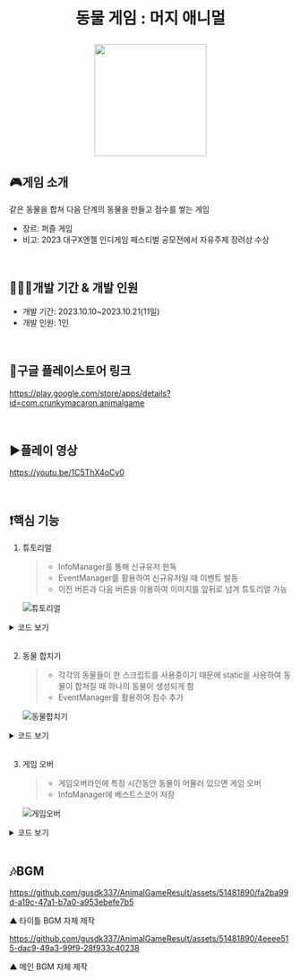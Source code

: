# <p align="center">동물 게임 : 머지 애니멀</p>

<p align="center">
<img src="https://github.com/gusdk337/AnimalGameResult/assets/51481890/e3d18a6d-008b-4106-90f3-b923aa9a54fc" width="200">
</p>

## 🎮게임 소개
같은 동물을 합쳐 다음 단계의 동물을 만들고 점수를 쌓는 게임 &nbsp;

- 장르: 퍼즐 게임
- 비고: 2023 대구X엔젤 인디게임 페스티벌 공모전에서 자유주제 장려상 수상

&nbsp;

## 👩🏻‍💻개발 기간 & 개발 인원
- 개발 기간: 2023.10.10~2023.10.21(11일)
- 개발 인원: 1인
  
&nbsp;

## 🔗구글 플레이스토어 링크
https://play.google.com/store/apps/details?id=com.crunkymacaron.animalgame

&nbsp;

## ▶️플레이 영상

https://youtu.be/1C5ThX4oCv0

&nbsp;

## ❗핵심 기능
1. 튜토리얼
   > - InfoManager를 통해 신규유저 판독
   > - EventManager를 활용하여 신규유저일 때 이벤트 발동
   > - 이전 버튼과 다음 버튼을 이용하여 이미지를 앞뒤로 넘겨 튜토리얼 가능

     ![튜토리얼](https://github.com/gusdk337/AnimalGameResult/assets/51481890/e40e0b74-46b1-4520-8f57-68795936d298)


<details>
 <summary>코드 보기</summary>
 
```ts
using System.Collections;
using System.Collections.Generic;
using UnityEngine;
using Newtonsoft.Json;
using System.IO;

public class InfoManager
{
    public static readonly InfoManager instance = new InfoManager();

    public string bestScorePath = string.Format("{0}/bestScore.json", Application.persistentDataPath);

    public BestScoreInfo BestScoreInfo { get; set; }

    private InfoManager()
    {

    }

    public void LoadBestScoreInfo()
    {
        var json = File.ReadAllText(bestScorePath);
        //역직렬화 
        this.BestScoreInfo = JsonConvert.DeserializeObject<BestScoreInfo>(json);
    }

    public void SaveBestScoreInfo()
    {
        var json = JsonConvert.SerializeObject(this.BestScoreInfo);
        File.WriteAllText(bestScorePath, json);
    }

    public bool IsNewbie(string path)
    {
        bool existFile = File.Exists(path);
        return !existFile;
    }
}

```
▲ InfoManager 스크립트 

```ts
        string bestScorePath = InfoManager.instance.bestScorePath;
        Debug.LogFormat("<color=cyan>{0}</color>", bestScorePath);
        if (!InfoManager.instance.IsNewbie(bestScorePath))
        {
            //기존 유저
            //베스트 점수 불러오기
            InfoManager.instance.LoadBestScoreInfo();
        }
        else
        {
            //신규 유저
            InfoManager.instance.BestScoreInfo = new BestScoreInfo(0);
            InfoManager.instance.SaveBestScoreInfo();
        }

```
▲ App 스크립트 중 일부

```ts
        EventManager.instance.ShowToturial = () =>
        {
            this.director.uiTutorial.gameObject.SetActive(true);
        };

        if (InfoManager.instance.BestScoreInfo.bestScore == 0)  //베스트 스코어가 0이면 신규유저
        {
            //신규유저일 때 튜토리얼 보여주기;
            EventManager.instance.ShowToturial();
        }

```
▲ GameMain 스크립트 중 일부

```ts
using System.Collections;
using System.Collections.Generic;
using UnityEngine;
using UnityEngine.UI;

public class UITutorial : MonoBehaviour
{
    public Button btnNext;
    public Button btnPrev;
    public Button btnClose;

    public Image[] imgs;

    public void Init()
    {
        this.gameObject.SetActive(true);
    }

    void Start()
    {
        this.btnNext.onClick.AddListener(() =>  //다음 버튼 누르면
        {
            //0번 이미지가 활성화되어 있다면 0번을 비활성화 시키고 1번을 활성화시킨다.
            if (this.imgs[0].gameObject.activeSelf)
            {
                this.imgs[0].gameObject.SetActive(false);
                this.imgs[1].gameObject.SetActive(true);
            }
            else if (this.imgs[1].gameObject.activeSelf)
            {
                this.imgs[1].gameObject.SetActive(false);
                this.imgs[2].gameObject.SetActive(true);
            }
            else if (this.imgs[2].gameObject.activeSelf)
            {
                this.imgs[2].gameObject.SetActive(false);
                this.imgs[3].gameObject.SetActive(true);
            }
            else if (this.imgs[3].gameObject.activeSelf)
            {
                this.imgs[3].gameObject.SetActive(false);
                this.imgs[4].gameObject.SetActive(true);
                this.btnClose.gameObject.SetActive(true);
            }
            else if (this.imgs[4].gameObject.activeSelf)
            {
                //마지막 페이지에선 아무 효과 없음
            }
        });
        this.btnPrev.onClick.AddListener(() =>  //이전 버튼을 누르면
        {
            if (this.imgs[0].gameObject.activeSelf)
            {
                //첫 페이지에선 아무 효과 없음
            }
            else if (this.imgs[1].gameObject.activeSelf)
            {
                //1번 이미지가 활성화되어 있다면 1번을 비활성화 시키고 0번을 활성화시킨다.
                this.imgs[1].gameObject.SetActive(false);
                this.imgs[0].gameObject.SetActive(true);
            }
            else if (this.imgs[2].gameObject.activeSelf)
            {
                this.imgs[2].gameObject.SetActive(false);
                this.imgs[1].gameObject.SetActive(true);
            }
            else if (this.imgs[3].gameObject.activeSelf)
            {
                this.imgs[3].gameObject.SetActive(false);
                this.imgs[2].gameObject.SetActive(true);
            }
            else if (this.imgs[4].gameObject.activeSelf)
            {
                this.imgs[4].gameObject.SetActive(false);
                this.imgs[3].gameObject.SetActive(true);
            }
        });

        this.btnClose.onClick.AddListener(() =>
        {
            //닫기 버튼 누르면 비활성화
            this.gameObject.SetActive(false);
        });

    }
}

```
▲ UITutorial 스크립트
</details>
&nbsp;

2. 동물 합치기
   > - 각각의 동물들이 한 스크립트를 사용중이기 때문에 static을 사용하여 동물이 합쳐질 때 하나의 동물이 생성되게 함
   > - EventManager를 활용하여 점수 추가

    ![동물합치기](https://github.com/gusdk337/AnimalGameResult/assets/51481890/4b4d94fa-eddf-4ec9-adb6-d990132e2f74)

<details>
 <summary>코드 보기</summary>
 
```ts
    private static bool hasExecuted = false;    //한 번만 실행되도록

    private void OnCollisionEnter2D(Collision2D collision)
    {
        if (this.gameObject.tag == collision.gameObject.tag && !hasExecuted)    //닿았을 때 2마리가 아닌 1마리가 나오도록(각각의 동물들이 한 스크립트를 쓰기 때문)
        {
            int animalIndex = -1;

            switch (this.gameObject.tag)
            {
                case "Egg": //Egg끼리 닿으면 animalIndex를 1로 설정하고 플러스 점수를 1점으로 설정
                    animalIndex = 1;
                    this.plusScore = 1;
                    break;

                case "Chicken":
                    animalIndex = 2;
                    this.plusScore = 3;
                    break;

                case "Frog":
                    animalIndex = 3;
                    this.plusScore = 6;
                    break;

                case "Rabbit":
                    animalIndex = 4;
                    this.plusScore = 10;
                    break;

                case "Cat":
                    animalIndex = 5;
                    this.plusScore = 15;
                    break;

                case "Dog":
                    animalIndex = 6;
                    this.plusScore = 21;
                    break;

                case "Pig":
                    animalIndex = 7;
                    this.plusScore = 28;
                    break;

                case "Penguin":
                    animalIndex = 8;
                    this.plusScore = 36;
                    break;

                case "Bear":
                    animalIndex = 9;
                    this.plusScore = 45;
                    break;

                case "Reindeer":
                    animalIndex = 10;
                    this.plusScore = 55;
                    break;

                case "Unicorn":
                    animalIndex = 100;
                    break;
            }

            if (animalIndex != -1 && animalIndex != 100)    //유니콘 제외(유니콘이 가장 높은 동물이기 때문)
            {
                GameObject parent = GameObject.Find("Animals");
                GameObject newAnimal = Instantiate(animals[animalIndex], this.transform.position, Quaternion.identity);
                newAnimal.transform.parent = parent.transform;
                Rigidbody2D newAnimalRb = newAnimal.GetComponent<Rigidbody2D>();

                if (newAnimal.CompareTag("Dog") || newAnimal.CompareTag("Pig") || newAnimal.CompareTag("Penguin") || newAnimal.CompareTag("Bear") || newAnimal.CompareTag("Reindeer"))
                {
                    newAnimalRb.gravityScale = 1;   //윗 단계 동물들의 중력을 낮게 설정
                }
                else if(newAnimal.CompareTag("Egg") || newAnimal.CompareTag("Chicken") || newAnimal.CompareTag("Frog") || newAnimal.CompareTag("Rabbit") || newAnimal.CompareTag("Cat"))
                {
                    newAnimalRb.gravityScale = 10;  //아래 단계 동물들의 중력을 높게 설정
                }
                this.gameObject.SetActive(false);
                collision.gameObject.SetActive(false);
                SoundManager.PlaySFX("Pop");
                EventManager.instance.addScore(this.plusScore); //해당 점수 추가
                hasExecuted = true;
            }
            else if(animalIndex == 100)
            {
                Debug.Log("유니콘끼리 부딪힘");
            }
        }
        else
        {
            hasExecuted = false;
        }
    }

```
▲ AnimalController 스크립트 중 일부
</details>
&nbsp;

3. 게임 오버
   > - 게임오버라인에 특정 시간동안 동물이 머물러 있으면 게임 오버
   > - InfoManager에 베스트스코어 저장

    ![게임오버](https://github.com/gusdk337/AnimalGameResult/assets/51481890/408689a1-ca8d-4bae-9b55-f1434e3fe918)

<details>
 <summary>코드 보기</summary>

```ts
using System.Collections;
using System.Collections.Generic;
using UnityEngine;

public class GameOverLine : MonoBehaviour
{
    public bool isGameOver;
    private bool isInsideCollider = false;

    public bool isCounting;
    public float timer = 0.0f;

    private void OnTriggerEnter2D(Collider2D collision) //게임오버라인에 들어오면
    {
        if(collision.gameObject.layer == LayerMask.NameToLayer("Animal"))   
        {
            this.isInsideCollider = true;
            StartCoroutine(this.CheckColliderStay());   //시간 측정 시작
        }
    }

    private void OnTriggerExit2D(Collider2D collision)  //게임오버라인에서 나가면(동물이 잘 내려가면)
    {
        if (collision.gameObject.layer == LayerMask.NameToLayer("Animal"))
        {
            this.isCounting = false;
            this.isInsideCollider = false;
            StopCoroutine(this.CheckColliderStay());
        }

    }


    private IEnumerator CheckColliderStay()
    {
        float timer = 0.0f;

        while (this.isInsideCollider)
        {
            timer += Time.deltaTime;

            if (timer >= 1.2f)  //1.2초 뒤에 게임오버
            {
                this.isGameOver = true;
                break;
            }
            yield return null;
        }
    }
}

```
▲ GameOverLine 스크립트

```ts
        if (this.gameOverLine.isGameOver)
        {
            Destroy(this.objects);  //3d오브젝트들 정리

            this.director.uiGameOver.txtScore.text = this.director.uiScore.txtCurrentScore.text;
            this.director.uiGameOver.txtBestScore.text = this.director.uiScore.txtBestScore.text;

            InfoManager.instance.BestScoreInfo.bestScore = this.director.uiScore.bestScore;
            InfoManager.instance.SaveBestScoreInfo();   //베스트스코어 저장
            this.director.uiGameOver.gameObject.SetActive(true);

            this.newAnimal.SetActive(false);
        }
```
▲ GameMain 스크립트 중 일부
</details>
&nbsp;

## 🎶BGM

https://github.com/gusdk337/AnimalGameResult/assets/51481890/fa2ba99d-a19c-47a1-b7a0-a953ebefe7b5

▲ 타이틀 BGM 자체 제작

https://github.com/gusdk337/AnimalGameResult/assets/51481890/4eeee515-dac9-49a3-99f9-28f933c40238

▲ 메인 BGM 자체 제작
